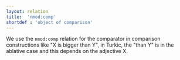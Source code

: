```yaml
---
layout: relation
title:  'nmod:comp'
shortdef : 'object of comparison'
---
```


We use the `nmod:comp` relation for the comparator in comparison constructions like "X is bigger 
than Y", in Turkic, the "than Y" is in the ablative case and this depends on the adjective X. 


<!-- Interlanguage links updated Út zář 29 18:41:27 CEST 2020 -->
